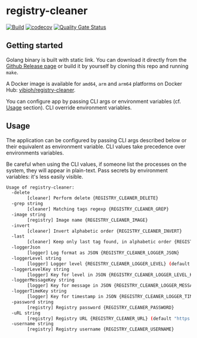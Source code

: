# registry-cleaner

[![Build](https://github.com/ViBiOh/registry-cleaner/workflows/Build/badge.svg)](https://github.com/ViBiOh/registry-cleaner/actions)
[![codecov](https://codecov.io/gh/ViBiOh/registry-cleaner/branch/main/graph/badge.svg)](https://codecov.io/gh/ViBiOh/registry-cleaner)
[![Quality Gate Status](https://sonarcloud.io/api/project_badges/measure?project=ViBiOh_registry-cleaner&metric=alert_status)](https://sonarcloud.io/dashboard?id=ViBiOh_registry-cleaner)

## Getting started

Golang binary is built with static link. You can download it directly from the [Github Release page](https://github.com/ViBiOh/registry-cleaner/releases) or build it by yourself by cloning this repo and running `make`.

A Docker image is available for `amd64`, `arm` and `arm64` platforms on Docker Hub: [vibioh/registry-cleaner](https://hub.docker.com/r/vibioh/registry-cleaner/tags).

You can configure app by passing CLI args or environment variables (cf. [Usage](#usage) section). CLI override environment variables.

## Usage

The application can be configured by passing CLI args described below or their equivalent as environment variable. CLI values take precedence over environments variables.

Be careful when using the CLI values, if someone list the processes on the system, they will appear in plain-text. Pass secrets by environment variables: it's less easily visible.

```bash
Usage of registry-cleaner:
  -delete
        [cleaner] Perform delete {REGISTRY_CLEANER_DELETE}
  -grep string
        [cleaner] Matching tags regexp {REGISTRY_CLEANER_GREP}
  -image string
        [registry] Image name {REGISTRY_CLEANER_IMAGE}
  -invert
        [cleaner] Invert alphabetic order {REGISTRY_CLEANER_INVERT}
  -last
        [cleaner] Keep only last tag found, in alphabetic order {REGISTRY_CLEANER_LAST}
  -loggerJson
        [logger] Log format as JSON {REGISTRY_CLEANER_LOGGER_JSON}
  -loggerLevel string
        [logger] Logger level {REGISTRY_CLEANER_LOGGER_LEVEL} (default "INFO")
  -loggerLevelKey string
        [logger] Key for level in JSON {REGISTRY_CLEANER_LOGGER_LEVEL_KEY} (default "level")
  -loggerMessageKey string
        [logger] Key for message in JSON {REGISTRY_CLEANER_LOGGER_MESSAGE_KEY} (default "message")
  -loggerTimeKey string
        [logger] Key for timestamp in JSON {REGISTRY_CLEANER_LOGGER_TIME_KEY} (default "time")
  -password string
        [registry] Registry password {REGISTRY_CLEANER_PASSWORD}
  -uRL string
        [registry] Registry URL {REGISTRY_CLEANER_URL} (default "https://registry-1.docker.io/")
  -username string
        [registry] Registry username {REGISTRY_CLEANER_USERNAME}
```
